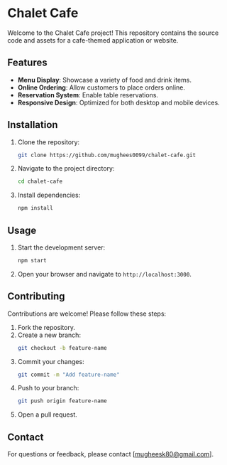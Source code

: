 # Chalet Cafe

Welcome to the Chalet Cafe project! This repository contains the source code and assets for a cafe-themed application or website.

## Features

- **Menu Display**: Showcase a variety of food and drink items.
- **Online Ordering**: Allow customers to place orders online.
- **Reservation System**: Enable table reservations.
- **Responsive Design**: Optimized for both desktop and mobile devices.

## Installation

1. Clone the repository:
   ```bash
   git clone https://github.com/mughees0099/chalet-cafe.git
   ```
2. Navigate to the project directory:
   ```bash
   cd chalet-cafe
   ```
3. Install dependencies:
   ```bash
   npm install
   ```

## Usage

1. Start the development server:
   ```bash
   npm start
   ```
2. Open your browser and navigate to `http://localhost:3000`.

## Contributing

Contributions are welcome! Please follow these steps:

1. Fork the repository.
2. Create a new branch:
   ```bash
   git checkout -b feature-name
   ```
3. Commit your changes:
   ```bash
   git commit -m "Add feature-name"
   ```
4. Push to your branch:
   ```bash
   git push origin feature-name
   ```
5. Open a pull request.

## Contact

For questions or feedback, please contact [mugheesk80@gmail.com].
